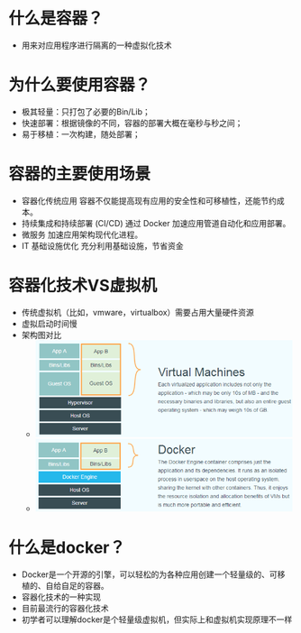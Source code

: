 # 什么是容器？
- 用来对应用程序进行隔离的一种虚拟化技术

# 为什么要使用容器？
- 极其轻量：只打包了必要的Bin/Lib；
- 快速部署：根据镜像的不同，容器的部署大概在毫秒与秒之间；
- 易于移植：一次构建，随处部署；

# 容器的主要使用场景
- 容器化传统应用 容器不仅能提高现有应用的安全性和可移植性，还能节约成本。
- 持续集成和持续部署 (CI/CD) 通过 Docker 加速应用管道自动化和应用部署。
- 微服务 加速应用架构现代化进程。
- IT 基础设施优化 充分利用基础设施，节省资金

# 容器化技术VS虚拟机
- 传统虚拟机（比如，vmware，virtualbox）需要占用大量硬件资源
- 虚拟启动时间慢
- 架构图对比
    - ![传统虚拟机](https://raw.githubusercontent.com/Danielyan86/xiaoshujiang_images/master/小书匠/1593695963154.png)
    - ![docker](https://raw.githubusercontent.com/Danielyan86/xiaoshujiang_images/master/小书匠/1593696201008.png)

# 什么是docker？
- Docker是一个开源的引擎，可以轻松的为各种应用创建一个轻量级的、可移植的、自给自足的容器。
- 容器化技术的一种实现
- 目前最流行的容器化技术
- 初学者可以理解docker是个轻量级虚拟机，但实际上和虚拟机实现原理不一样